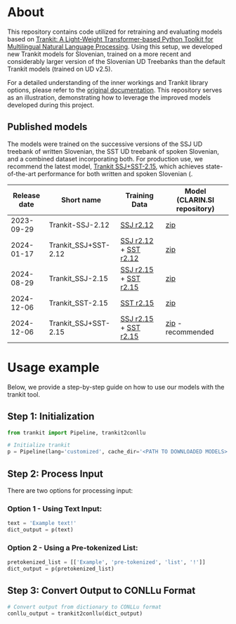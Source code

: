 # About
This repository contains code utilized for retraining and evaluating models based on [Trankit: A Light-Weight Transformer-based Python Toolkit for Multilingual Natural Language Processing](https://github.com/nlp-uoregon/trankit). Using this setup, we developed new Trankit models for Slovenian, trained on a more recent and considerably larger version of the Slovenian UD Treebanks than the default Trankit models (trained on UD v2.5). 

For a detailed understanding of the inner workings and Trankit library options, please refer to the [original documentation](https://github.com/nlp-uoregon/trankit). This repository serves as an illustration, demonstrating how to leverage the improved models developed during this project.

## Published models

The models were trained on the successive versions of the SSJ UD treebank of written Slovenian, the SST UD treebank of spoken Slovenian, and a combined dataset incorporating both. For production use, we recommend the latest model, [Trankit SSJ+SST-2.15](http://hdl.handle.net/11356/1997), which achieves state-of-the-art performance for both written and spoken Slovenian (.

| Release date              | Short name             | Training Data                                                                                                                                                                                                                                        | Model (CLARIN.SI repository)                                   |
|------------------|------------------|---------------------------------------------------------------------------------------------------------------------------------------------------------------------------------------------------------------------------------------------|-----------------------------------------|
| 2023-09-29 | Trankit-SSJ-2.12 | [SSJ r2.12](https://github.com/UniversalDependencies/UD_Slovenian-SSJ/tree/86f832a8a0663d908fdaf5cded8c0567508fd7c0)                                                                                                                        | [zip](http://hdl.handle.net/11356/1870) | 
| 2024-01-17 | Trankit_SSJ+SST-2.12 | [SSJ r2.12](https://github.com/UniversalDependencies/UD_Slovenian-SSJ/tree/86f832a8a0663d908fdaf5cded8c0567508fd7c0) + [SST r2.12](https://github.com/UniversalDependencies/UD_Slovenian-SST/tree/9d67eb90ae9aa6f37a7097d03d9e8864996c0609) | [zip](http://hdl.handle.net/11356/1909) |
| 2024-08-29 | Trankit_SSJ-2.15 | [SSJ r2.15](https://github.com/UniversalDependencies/UD_Slovenian-SSJ/tree/r2.15) + [SST r2.15](https://github.com/UniversalDependencies/UD_Slovenian-SST/tree/r2.15)                                                                       | [zip](http://hdl.handle.net/11356/1963) |
| 2024-12-06 | Trankit_SST-2.15 | [SST r2.15](https://github.com/UniversalDependencies/UD_Slovenian-SST/tree/r2.15)                                                                       | [zip](http://hdl.handle.net/11356/1996) |
| 2024-12-06 | Trankit_SSJ+SST-2.15 | [SSJ r2.15](https://github.com/UniversalDependencies/UD_Slovenian-SSJ/tree/r2.15) + [SST r2.15](https://github.com/UniversalDependencies/UD_Slovenian-SST/tree/r2.15)                                                                       | [zip](http://hdl.handle.net/11356/1997) - recommended|



# Usage example
Below, we provide a step-by-step guide on how to use our models with the trankit tool.

## Step 1: Initialization
```python
from trankit import Pipeline, trankit2conllu

# Initialize trankit
p = Pipeline(lang='customized', cache_dir='<PATH TO DOWNLOADED MODELS>', embedding='xlm-roberta-large')
```

## Step 2: Process Input
There are two options for processing input:

### Option 1 - Using Text Input:
```python
text = 'Example text!'
dict_output = p(text)
```

### Option 2 - Using a Pre-tokenized List:
```python
pretokenized_list = [['Example', 'pre-tokenized', 'list', '!']]
dict_output = p(pretokenized_list)
```

## Step 3: Convert Output to CONLLu Format
```python
# Convert output from dictionary to CONLLu format
conllu_output = trankit2conllu(dict_output)
```
